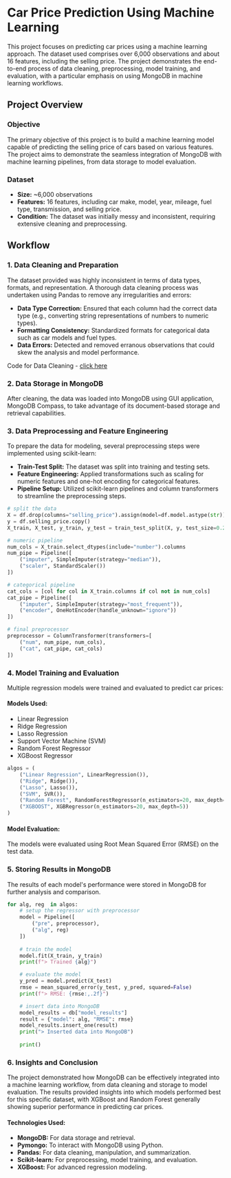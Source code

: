 # Car Price Prediction Using Machine Learning

This project focuses on predicting car prices using a machine learning approach. The dataset used comprises over 6,000 observations and about 16 features, including the selling price. The project demonstrates the end-to-end process of data cleaning, preprocessing, model training, and evaluation, with a particular emphasis on using MongoDB in machine learning workflows.

## Project Overview

### Objective
The primary objective of this project is to build a machine learning model capable of predicting the selling price of cars based on various features. The project aims to demonstrate the seamless integration of MongoDB with machine learning pipelines, from data storage to model evaluation.

### Dataset
- **Size:** ~6,000 observations
- **Features:** 16 features, including car make, model, year, mileage, fuel type, transmission, and selling price.
- **Condition:** The dataset was initially messy and inconsistent, requiring extensive cleaning and preprocessing.

## Workflow

### 1. Data Cleaning and Preparation
The dataset provided was highly inconsistent in terms of data types, formats, and representation. A thorough data cleaning process was undertaken using Pandas to remove any irregularities and errors:

- **Data Type Correction:** Ensured that each column had the correct data type (e.g., converting string representations of numbers to numeric types).
- **Formatting Consistency:** Standardized formats for categorical data such as car models and fuel types.
- **Data Errors:** Detected and removed erranous observations that could skew the analysis and model performance.

Code for Data Cleaning - [click here](https://github.com/MisbahullahSheriff/Data-Cleaning-Projects/tree/main/Car%20Details%20v3)

### 2. Data Storage in MongoDB
After cleaning, the data was loaded into MongoDB using GUI application, MongoDB Compass, to take advantage of its document-based storage and retrieval capabilities.

### 3. Data Preprocessing and Feature Engineering
To prepare the data for modeling, several preprocessing steps were implemented using scikit-learn:

- **Train-Test Split:** The dataset was split into training and testing sets.
- **Feature Engineering:** Applied transformations such as scaling for numeric features and one-hot encoding for categorical features.
- **Pipeline Setup:** Utilized scikit-learn pipelines and column transformers to streamline the preprocessing steps.

```python
# split the data
X = df.drop(columns="selling_price").assign(model=df.model.astype(str))
y = df.selling_price.copy()
X_train, X_test, y_train, y_test = train_test_split(X, y, test_size=0.2, random_state=42)

# numeric pipeline
num_cols = X_train.select_dtypes(include="number").columns
num_pipe = Pipeline([
	("imputer", SimpleImputer(strategy="median")),
	("scaler", StandardScaler())
])

# categorical pipeline
cat_cols = [col for col in X_train.columns if col not in num_cols]
cat_pipe = Pipeline([
	("imputer", SimpleImputer(strategy="most_frequent")),
	("encoder", OneHotEncoder(handle_unknown="ignore"))
])

# final preprocessor
preprocessor = ColumnTransformer(transformers=[
	("num", num_pipe, num_cols),
	("cat", cat_pipe, cat_cols)
])
```

### 4. Model Training and Evaluation
Multiple regression models were trained and evaluated to predict car prices:

#### Models Used:
- Linear Regression
- Ridge Regression
- Lasso Regression
- Support Vector Machine (SVM)
- Random Forest Regressor
- XGBoost Regressor

```python
algos = (
	("Linear Regression", LinearRegression()),
	("Ridge", Ridge()),
	("Lasso", Lasso()),
	("SVM", SVR()),
	("Random Forest", RandomForestRegressor(n_estimators=20, max_depth=5)),
	("XGBOOST", XGBRegressor(n_estimators=20, max_depth=5))
)
```
  
#### Model Evaluation:
The models were evaluated using Root Mean Squared Error (RMSE) on the test data.

### 5. Storing Results in MongoDB
The results of each model's performance were stored in MongoDB for further analysis and comparison.

```python
for alg, reg  in algos:
	# setup the regressor with preprocessor
	model = Pipeline([
		("pre", preprocessor),
		("alg", reg)
	])
	
	# train the model
	model.fit(X_train, y_train)
	print(f"> Trained {alg}")

	# evaluate the model
	y_pred = model.predict(X_test)
	rmse = mean_squared_error(y_test, y_pred, squared=False)
	print(f"> RMSE: {rmse:,.2f}")

	# insert data into MongoDB
	model_results = db["model_results"]
	result = {"model": alg, "RMSE": rmse}
	model_results.insert_one(result)
	print("> Inserted data into MongoDB")
	
	print()
```

### 6. Insights and Conclusion
The project demonstrated how MongoDB can be effectively integrated into a machine learning workflow, from data cleaning and storage to model evaluation. The results provided insights into which models performed best for this specific dataset, with XGBoost and Random Forest generally showing superior performance in predicting car prices.

#### Technologies Used:
- **MongoDB:** For data storage and retrieval.
- **Pymongo:** To interact with MongoDB using Python.
- **Pandas:** For data cleaning, manipulation, and summarization.
- **Scikit-learn:** For preprocessing, model training, and evaluation.
- **XGBoost:** For advanced regression modeling.











